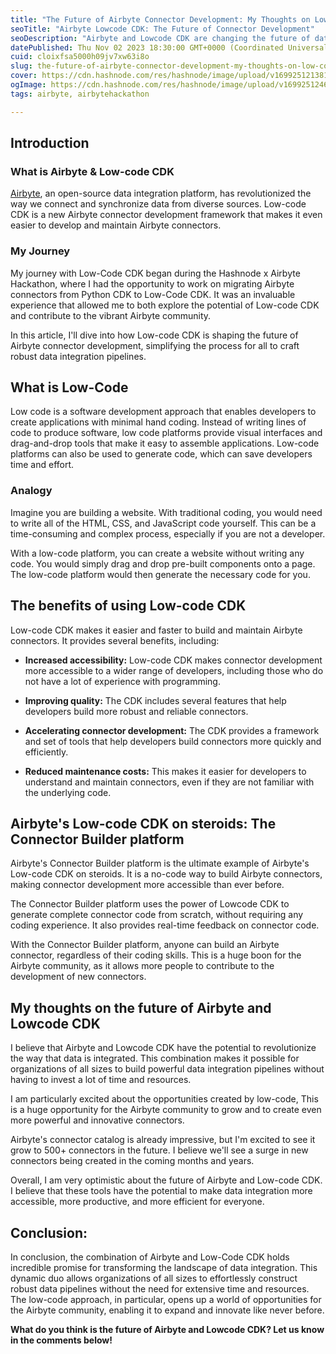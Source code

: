 ```yaml
---
title: "The Future of Airbyte Connector Development: My Thoughts on Low-code CDK"
seoTitle: "Airbyte Lowcode CDK: The Future of Connector Development"
seoDescription: "Airbyte and Lowcode CDK are changing the future of data integration. Learn how Lowcode CDK is making it easier to develop and maintain Airbyte connectors, a"
datePublished: Thu Nov 02 2023 18:30:00 GMT+0000 (Coordinated Universal Time)
cuid: cloixfsa5000h09jv7xw63i8o
slug: the-future-of-airbyte-connector-development-my-thoughts-on-low-code-cdk
cover: https://cdn.hashnode.com/res/hashnode/image/upload/v1699251213811/547dbddd-1bec-48b8-bfeb-66c11064887a.png
ogImage: https://cdn.hashnode.com/res/hashnode/image/upload/v1699251246059/cb856121-cbd7-427f-aff0-40d84f1bff43.png
tags: airbyte, airbytehackathon

---
```


## Introduction

### What is Airbyte & Low-code CDK

[Airbyte](https://airbyte.com/), an open-source data integration platform, has revolutionized the way we connect and synchronize data from diverse sources. Low-code CDK is a new Airbyte connector development framework that makes it even easier to develop and maintain Airbyte connectors.

### My Journey

My journey with Low-Code CDK began during the Hashnode x Airbyte Hackathon, where I had the opportunity to work on migrating Airbyte connectors from Python CDK to Low-Code CDK. It was an invaluable experience that allowed me to both explore the potential of Low-code CDK and contribute to the vibrant Airbyte community.

In this article, I'll dive into how Low-code CDK is shaping the future of Airbyte connector development, simplifying the process for all to craft robust data integration pipelines.

## What is Low-Code

Low code is a software development approach that enables developers to create applications with minimal hand coding. Instead of writing lines of code to produce software, low code platforms provide visual interfaces and drag-and-drop tools that make it easy to assemble applications. Low-code platforms can also be used to generate code, which can save developers time and effort.

### Analogy

Imagine you are building a website. With traditional coding, you would need to write all of the HTML, CSS, and JavaScript code yourself. This can be a time-consuming and complex process, especially if you are not a developer.

With a low-code platform, you can create a website without writing any code. You would simply drag and drop pre-built components onto a page. The low-code platform would then generate the necessary code for you.

## The benefits of using Low-code CDK

Low-code CDK makes it easier and faster to build and maintain Airbyte connectors. It provides several benefits, including:

* **Increased accessibility:** Low-code CDK makes connector development more accessible to a wider range of developers, including those who do not have a lot of experience with programming.
    
* **Improving quality:** The CDK includes several features that help developers build more robust and reliable connectors.
    
* **Accelerating connector development:** The CDK provides a framework and set of tools that help developers build connectors more quickly and efficiently.
    
* **Reduced maintenance costs:** This makes it easier for developers to understand and maintain connectors, even if they are not familiar with the underlying code.
    

## **Airbyte's Low-code CDK on steroids: The Connector Builder platform**

Airbyte's Connector Builder platform is the ultimate example of Airbyte's Low-code CDK on steroids. It is a no-code way to build Airbyte connectors, making connector development more accessible than ever before.

The Connector Builder platform uses the power of Lowcode CDK to generate complete connector code from scratch, without requiring any coding experience. It also provides real-time feedback on connector code.

With the Connector Builder platform, anyone can build an Airbyte connector, regardless of their coding skills. This is a huge boon for the Airbyte community, as it allows more people to contribute to the development of new connectors.

## **My thoughts on the future of Airbyte and Lowcode CDK**

I believe that Airbyte and Lowcode CDK have the potential to revolutionize the way that data is integrated. This combination makes it possible for organizations of all sizes to build powerful data integration pipelines without having to invest a lot of time and resources.

I am particularly excited about the opportunities created by low-code, This is a huge opportunity for the Airbyte community to grow and to create even more powerful and innovative connectors.

Airbyte's connector catalog is already impressive, but I'm excited to see it grow to 500+ connectors in the future. I believe we'll see a surge in new connectors being created in the coming months and years.

Overall, I am very optimistic about the future of Airbyte and Low-code CDK. I believe that these tools have the potential to make data integration more accessible, more productive, and more efficient for everyone.

## Conclusion:

In conclusion, the combination of Airbyte and Low-Code CDK holds incredible promise for transforming the landscape of data integration. This dynamic duo allows organizations of all sizes to effortlessly construct robust data pipelines without the need for extensive time and resources. The low-code approach, in particular, opens up a world of opportunities for the Airbyte community, enabling it to expand and innovate like never before.

**What do you think is the future of Airbyte and Lowcode CDK? Let us know in the comments below!**
